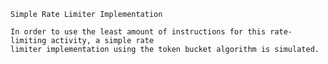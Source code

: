     Simple Rate Limiter Implementation

    In order to use the least amount of instructions for this rate-limiting activity, a simple rate 
    limiter implementation using the token bucket algorithm is simulated.
